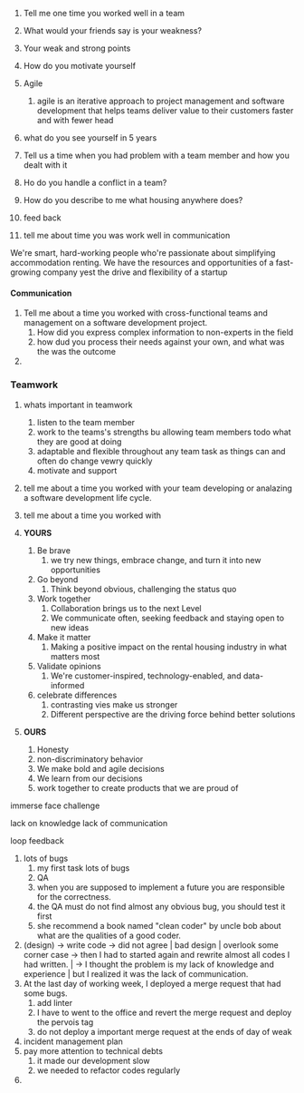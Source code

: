 
1. Tell me one time you worked well in a team
2. What would your friends say is your weakness?
3. Your weak and strong points
4. How do you motivate yourself
5. Agile
	1. agile is an iterative approach to project management and software development that helps teams deliver value to their customers faster and with fewer head
6. what do you see yourself in 5 years
7. Tell us a time when you had problem with a team member and how you dealt with it
8. Ho do you handle a conflict in a team?
9. How do you describe to me what housing anywhere does?


10. feed back
11. tell me about time you was work well in communication

We're smart, hard-working people who're passionate about simplifying accommodation renting.
We have the resources and opportunities of a fast-growing company yest the drive and flexibility of a startup


#### Communication
1. Tell me about a time you worked with cross-functional teams and management on a software development project.
	1. How did you express complex information to non-experts in the field
	2. how dud you process their needs against your own, and what was the was the outcome
2. 

### Teamwork
1. whats important in teamwork
	1. listen to the team member
	2. work to the teams's strengths bu allowing team members todo what they are good at doing
	3. adaptable and flexible throughout any team task as things can and often do change vewry quickly
	4. motivate and support
2. tell me about a time you worked with your team developing or analazing a software development life cycle.
3. tell me about a time you worked with
 
3. __YOURS__
	1. Be brave
		1. we try new things, embrace change, and turn it into new opportunities
	2. Go beyond
		1. Think beyond obvious, challenging the status quo
	3. Work together
		1. Collaboration brings us to the next Level
		2. We communicate often, seeking feedback and staying open to new ideas
	4. Make it matter
		1. Making a positive impact on the rental housing industry in what matters most
	5. Validate opinions
		1. We're customer-inspired, technology-enabled, and data-informed
	6. celebrate differences
		1. contrasting vies make us stronger
		2. Different perspective are the driving force behind better solutions
4. __OURS__
	1. Honesty
	2. non-discriminatory behavior
	3. We make bold and agile decisions
	4. We learn from our decisions
	5.  work together to create products that we are proud of


immerse
face challenge

lack on knowledge
lack  of communication

loop feedback

1. lots of bugs
	1. my first task lots of bugs
	2. QA
	3. when you are supposed to implement a future you are responsible for the correctness.
	4. the QA must do not find almost  any obvious bug, you should test it first
	5. she recommend a book named "clean coder" by uncle bob about what are the qualities of a good coder.
2. (design) -> write code -> did not agree | bad design | overlook some corner case -> then I had to started again and rewrite almost all codes I had  written. | -> I thought the problem is my lack of knowledge and experience | but  I realized it was the lack of communication.
4. At the last day of working week, I deployed a merge request that had some bugs.
	1. add linter
	2. I have to went to the office and revert the merge request and deploy the pervois tag
	3. do not deploy a important merge request at the ends of day of weak
5. incident management plan
6. pay more attention to technical debts
	1. it made our development slow
	2. we needed to refactor codes regularly
7. 

